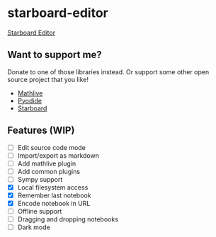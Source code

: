 # starboard-editor

[Starboard Editor](https://stefnotch.github.io/starboard-editor/)

## Want to support me?

Donate to one of those libraries instead. Or support some other open source project that you like!

- [Mathlive](https://github.com/arnog/mathlive)
- [Pyodide](https://github.com/iodide-project/pyodide/)
- [Starboard](https://github.com/gzuidhof/starboard-notebook)

## Features (WIP)

- [ ] Edit source code mode
- [ ] Import/export as markdown
- [ ] Add mathlive plugin
- [ ] Add common plugins
- [ ] Sympy support
- [x] Local filesystem access
- [x] Remember last notebook
- [x] Encode notebook in URL
- [ ] Offline support
- [ ] Dragging and dropping notebooks
- [ ] Dark mode
